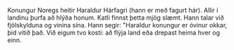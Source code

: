 ﻿---
---
Konungur Noregs heitir Haraldur Hárfagri (hann er með fagurt hár).
Allir í landinu þurfa að hlýða honum.
Katli finnst þetta mjög slæmt.
Hann talar við fjölskylduna og vinina sína.
Hann segir: "Haraldur konungur er óvinur okkar, þid vitið það.
Við eigum tvo kosti: að flýja land eða drepast heima hver og einn.

